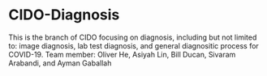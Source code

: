 # CIDO-Diagnosis

This is the branch of CIDO focusing on diagnosis, including but not limited to: image diagnosis, lab test diagnosis, and general diagnositic process for COVID-19.
Team member:
Oliver He, Asiyah Lin, Bill Ducan, Sivaram Arabandi, and Ayman Gaballah
